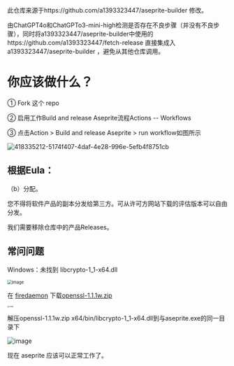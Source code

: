 此仓库来源于https://github.com/a1393323447/aseprite-builder 修改。

由ChatGPT4o和ChatGPTo3-mini-high检测是否存在不良步骤（并没有不良步骤），同时将a1393323447/aseprite-builder中使用的https://github.com/a1393323447/fetch-release 直接集成入 a1393323447/aseprite-builder ，避免从其他仓库调用。

# 你应该做什么？

① Fork 这个 repo

② 启用工作Build and release Aseprite流程Actions -- Workflows

③ 点击Action > Build and release Aseprite > run workflow如图所示

![418335212-5174f407-4daf-4e28-996e-5efb4f8751cb](https://github.com/user-attachments/assets/e8fc1c27-1b7e-46a6-a41f-045a2475ca6e)


## 根据Eula：

（b）分配。

您不得将软件产品的副本分发给第三方。可从许可方网站下载的评估版本可以自由分发。

我们需要移除仓库中的产品Releases。

## 常问问题

Windows：未找到 libcrypto-1_1-x64.dll

<img src="https://github.com/user-attachments/assets/0c9e5801-abf2-491b-acaa-aba2c958c493" alt="image" style="zoom: 67%;" />

在 [firedaemon](https://kb.firedaemon.com/support/solutions/articles/4000121705#Download-OpenSSL) 下载[openssl-1.1.1w.zip](https://download.firedaemon.com/FireDaemon-OpenSSL/openssl-1.1.1w.zip)

<img src="https://github.com/user-attachments/assets/9ce7f97b-0bff-47f7-8f0c-580b2682edae" alt="image" style="zoom: 25%;" />

解压openssl-1.1.1w.zip x64/bin/libcrypto-1_1-x64.dll到与aseprite.exe的同一目录下

![image](https://github.com/user-attachments/assets/f8983630-6fcc-4990-b5dc-e0aecc7ca6c8)

现在 aseprite 应该可以正常工作了。
